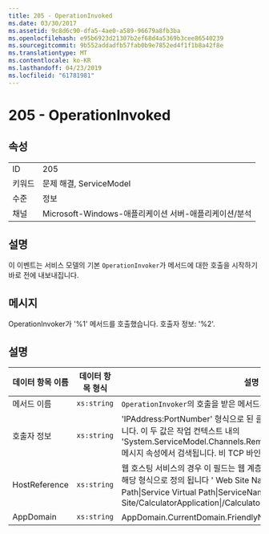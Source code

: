 ```yaml
---
title: 205 - OperationInvoked
ms.date: 03/30/2017
ms.assetid: 9c8d6c90-dfa5-4ae0-a589-96679a8fb3ba
ms.openlocfilehash: e95b6923d21307b2ef68d4a5369b3cee86540239
ms.sourcegitcommit: 9b552addadfb57fab0b9e7852ed4f1f1b8a42f8e
ms.translationtype: MT
ms.contentlocale: ko-KR
ms.lasthandoff: 04/23/2019
ms.locfileid: "61781981"
---
```

# <a name="205---operationinvoked"></a>205 - OperationInvoked
## <a name="properties"></a>속성  
  
|||  
|-|-|  
|ID|205|  
|키워드|문제 해결, ServiceModel|  
|수준|정보|  
|채널|Microsoft-Windows-애플리케이션 서버-애플리케이션/분석|  
  
## <a name="description"></a>설명  
 이 이벤트는 서비스 모델의 기본 `OperationInvoker`가 메서드에 대한 호출을 시작하기 바로 전에 내보내집니다.  
  
## <a name="message"></a>메시지  
 OperationInvoker가 '%1' 메서드를 호출했습니다. 호출자 정보: '%2'.  
  
## <a name="details"></a>설명  
  
|데이터 항목 이름|데이터 항목 형식|설명|  
|--------------------|--------------------|-----------------|  
|메서드 이름|`xs:string`|`OperationInvoker`의 호출을 받은 메서드의 CLR 이름입니다.|  
|호출자 정보|`xs:string`|'IPAddress:PortNumber' 형식으로 된 클라이언트의 IP 주소와 포트 번호입니다. 이 두 값은 작업 컨텍스트 내의 'System.ServiceModel.Channels.RemoteEndpointMessageProperty' 메시지 속성에서 검색됩니다. 비 TCP 바인딩의 경우 이 값은 `null`입니다.|  
|HostReference|`xs:string`|웹 호스팅 서비스의 경우 이 필드는 웹 계층의 서비스를 고유하게 식별합니다. 해당 형식으로 정의 됩니다 ' Web Site Name Application Virtual Path&#124;Service Virtual Path&#124;ServiceName'. 예제: 'Default Web Site/CalculatorApplication&#124;/CalculatorService.svc&#124;CalculatorService'.|  
|AppDomain|`xs:string`|AppDomain.CurrentDomain.FriendlyName에서 반환되는 문자열입니다.|
